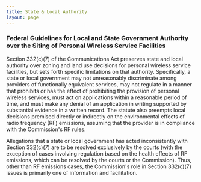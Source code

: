 ```yaml
---
title: State & Local Authority
layout: page
---
```

### Federal Guidelines for Local and State Government Authority over the Siting of Personal Wireless Service Facilities

Section 332(c)(7) of the Communications Act preserves state and local authority over zoning and land use decisions for personal wireless service facilities, but sets forth specific limitations on that authority. Specifically, a state or local government may not unreasonably discriminate among providers of functionally equivalent services, may not regulate in a manner that prohibits or has the effect of prohibiting the provision of personal wireless services, must act on applications within a reasonable period of time, and must make any denial of an application in writing supported by substantial evidence in a written record. The statute also preempts local decisions premised directly or indirectly on the environmental effects of radio frequency (RF) emissions, assuming that the provider is in compliance with the Commission's RF rules.

Allegations that a state or local government has acted inconsistently with Section 332(c)(7) are to be resolved exclusively by the courts (with the exception of cases involving regulation based on the health effects of RF emissions, which can be resolved by the courts or the Commission). Thus, other than RF emissions cases, the Commission's role in Section 332(c)(7) issues is primarily one of information and facilitation. 